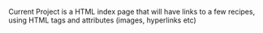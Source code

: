 Current Project is a HTML index page that will have links to a few recipes, using HTML tags and attributes (images, hyperlinks etc)